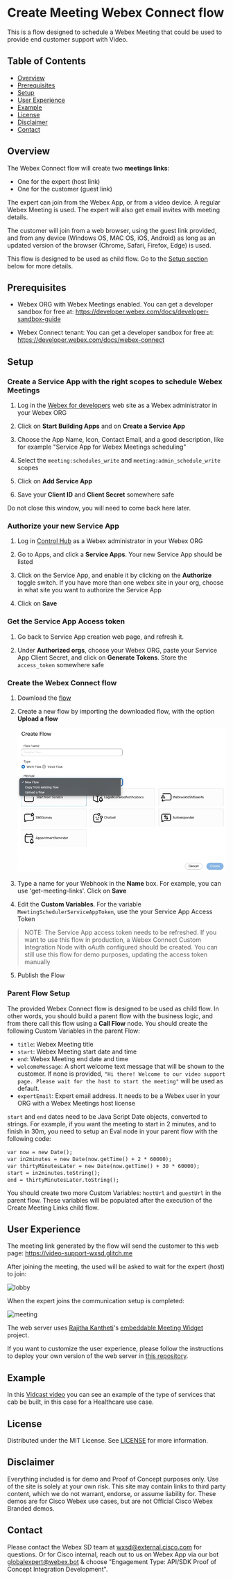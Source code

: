 # Create Meeting Webex Connect flow

This is a flow designed to schedule a Webex Meeting that could be used to provide end customer support with Video. 

## Table of Contents

- [Overview](#overview)
- [Prerequisites](#prerequisites)
- [Setup](#setup)
- [User Experience](#user-experience)
- [Example](#example)
- [License](#license)
- [Disclaimer](#disclaimer)
- [Contact](#contact)


## Overview
The Webex Connect flow will create two **meetings links**:

- One for the expert (host link)
- One for the customer (guest link)

The expert can join from the Webex App, or from a video device. A regular Webex Meeting is used. The expert will also get email invites with meeting details.

The customer will join from a web browser, using the guest link provided, and from any device (Windows OS, MAC OS, iOS, Android) as long as an updated version of the browser (Chrome, Safari, Firefox, Edge) is used.


This flow is designed to be used as child flow. Go to the [Setup section](#parent-flow-setup) below for more details.


## Prerequisites

- Webex ORG with Webex Meetings enabled. You can get a developer sandbox for free at: https://developer.webex.com/docs/developer-sandbox-guide

- Webex Connect tenant: You can get a developer sandbox for free at: https://developer.webex.com/docs/webex-connect


## Setup

### Create a Service App with the right scopes to schedule Webex Meetings

1. Log in the [Webex for developers](https://developer.webex.com/) web site as a Webex administrator in your Webex ORG

2. Click on **Start Building Apps** and on **Create a Service App**

3. Choose the App Name, Icon, Contact Email, and a good description, like for example "Service App for Webex Meetings scheduling"

4. Select the `meeting:schedules_write` and `meeting:admin_schedule_write` scopes

5. Click on **Add Service App**

6. Save your **Client ID** and **Client Secret** somewhere safe

  Do not close this window, you will need to come back here later.

### Authorize your new Service App

1. Log in [Control Hub](https://admin.webex.com)  as a Webex administrator in your Webex ORG

2. Go to Apps, and click a **Service Apps**. Your new Service App should be listed

3. Click on the Service App, and enable it by clicking on the **Authorize** toggle switch. If you have more than one webex site in your org, choose in what site you want to authorize the Service App

4. Click on **Save**

### Get the Service App Access token

1. Go back to Service App creation web page, and refresh it.

2. Under **Authorized orgs**, choose your Webex ORG, paste your Service App Client Secret, and click on **Generate Tokens**. Store the `access_token` somewhere safe

### Create the Webex Connect flow

1. Download the [flow](connect-flow.workflow)

2. Create a new flow by importing the downloaded flow, with the option **Upload a flow**

    ![Upload a Flow](import-flow.jpg)

3.  Type a name for your Webhook in the **Name** box. For example, you can use 'get-meeting-links'. Click on **Save**

4. Edit the **Custom Variables**. For the variable `MeetingSchedulerServiceAppToken`, use the your Service App Access Token

  > NOTE: The Service App access token needs to be refreshed. If you want to use this flow in production, a Webex Connect Custom Integration Node with oAuth configured should be created. You can still use this flow for demo purposes, updating the access token manually

5. Publish the Flow

### Parent Flow Setup

  The provided Webex Connect flow is designed to be used as child flow. In other words, you should build a parent flow with the business logic, and from there call this flow using a **Call Flow** node. You should create the following Custom Variables in the parent Flow:

  - `title`: Webex Meeting title
  - `start`: Webex Meeting start date and time
  - `end`: Webex Meeting end date and time
  - `welcomeMessage`: A short welcome text message that will be shown to the customer. If none is provided, ```"Hi there! Welcome to our video support page. Please wait for the host to start the meeting"``` will be used as default.
  - `expertEmail`: Expert email address. It needs to be a Webex user in your ORG with a Webex Meetings host license

  `start` and `end` dates need to be Java Script Date objects, converted to strings. For example, if you want the meeting to start in 2 minutes, and to finish in 30m, you need to setup an Eval node in your parent flow with the following code:

  ```
  var now = new Date();
  var in2minutes = new Date(now.getTime() + 2 * 60000);
  var thirtyMinutesLater = new Date(now.getTime() + 30 * 60000);
  start = in2minutes.toString();
  end = thirtyMinutesLater.toString();

  ````

  You should create two more Custom Variables: ```hostUrl``` and ```guestUrl``` in the parent flow. These variables will be populated after the execution of the Create Meeting Links child flow.

## User Experience

The meeting link generated by the flow will send the customer to this web page: https://video-support-wxsd.glitch.me 

After joining the meeting, the used will be asked to wait for the expert (host) to join:

![lobby](lobby.jpg)

When the expert joins  the communication setup is completed:

![meeting](meeting.jpg)

The web server uses [Rajitha Kantheti](https://github.com/rajithaBK)'s [embeddable Meeting Widget](https://github.com/wxsd-sales/embeddable-meetings-widget/edit/main/README.md) project.

If you want to customize the user experience, please follow the instructions to deploy your own version of the web server in [this repository](https://github.com/wxsd-sales/video-customer-support).

## Example

In this [Vidcast video](https://app.vidcast.io/share/6b86454c-4dad-4f37-a9a6-207d80c9b503) you can see an example of the type of services that cab be built, in this case for a Healthcare use case.


## License

Distributed under the MIT License. See [LICENSE](LICENSE) for more information.

## Disclaimer

Everything included is for demo and Proof of Concept purposes only. Use of the site is solely at your own risk. This site may contain links to third party content, which we do not warrant, endorse, or assume liability for. These demos are for Cisco Webex use cases, but are not Official Cisco Webex Branded demos.
 

## Contact

Please contact the Webex SD team at [wxsd@external.cisco.com](mailto:wxsd@external.cisco.com?subject=CreateMeetingFlow) for questions. Or for Cisco internal, reach out to us on Webex App via our bot globalexpert@webex.bot & choose "Engagement Type: API/SDK Proof of Concept Integration Development". 

